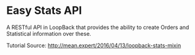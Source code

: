 # Easy Stats API

A RESTful API in LoopBack that provides the ability to create Orders and Statistical information over these.

Tutorial Source: http://mean.expert/2016/04/13/loopback-stats-mixin